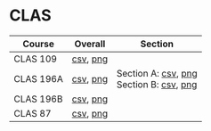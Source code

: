 # CLAS

| Course | Overall | Section |
| ------ | ------- | ------- |
| CLAS 109 | [csv](https://github.com/UCSD-Historical-Enrollment-Data/2024Winter/blob/main/overall/CLAS%20109.csv), [png](https://raw.githubusercontent.com/UCSD-Historical-Enrollment-Data/2024Winter/main/plot_overall/CLAS%20109.png) |  |
| CLAS 196A | [csv](https://github.com/UCSD-Historical-Enrollment-Data/2024Winter/blob/main/overall/CLAS%20196A.csv), [png](https://raw.githubusercontent.com/UCSD-Historical-Enrollment-Data/2024Winter/main/plot_overall/CLAS%20196A.png) | Section A: [csv](https://github.com/UCSD-Historical-Enrollment-Data/2024Winter/blob/main/section/CLAS%20196A_A.csv), [png](https://raw.githubusercontent.com/UCSD-Historical-Enrollment-Data/2024Winter/main/plot_section/CLAS%20196A_A.png)<br>Section B: [csv](https://github.com/UCSD-Historical-Enrollment-Data/2024Winter/blob/main/section/CLAS%20196A_B.csv), [png](https://raw.githubusercontent.com/UCSD-Historical-Enrollment-Data/2024Winter/main/plot_section/CLAS%20196A_B.png) |
| CLAS 196B | [csv](https://github.com/UCSD-Historical-Enrollment-Data/2024Winter/blob/main/overall/CLAS%20196B.csv), [png](https://raw.githubusercontent.com/UCSD-Historical-Enrollment-Data/2024Winter/main/plot_overall/CLAS%20196B.png) |  |
| CLAS 87 | [csv](https://github.com/UCSD-Historical-Enrollment-Data/2024Winter/blob/main/overall/CLAS%2087.csv), [png](https://raw.githubusercontent.com/UCSD-Historical-Enrollment-Data/2024Winter/main/plot_overall/CLAS%2087.png) |  |
